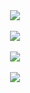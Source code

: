 <div align="center">
  <img align="center" src="https://github-readme-stats.vercel.app/api?username=lspita&theme=transparent&rank_icon=github" />
  <br>
  <br>
  <img align="center" src="https://streak-stats.demolab.com/?user=lspita&theme=transparent" />
  <br>
  <br>
  <img align="center" src="https://github-readme-stats-git-masterorgs-github-readme-stats-team.vercel.app/api/top-langs/?username=lspita&layout=compact&theme=transparent&include_orgs=true" />
  <br>
  <br>
  <img src="https://skillicons.dev/icons?i=python,java,c,linux,bash,git,docker,cs,dotnet,js,html,css"/>
</div>

